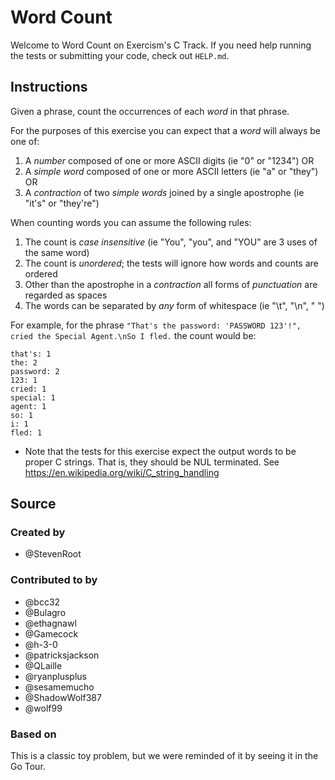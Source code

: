 # Word Count

Welcome to Word Count on Exercism's C Track.
If you need help running the tests or submitting your code, check out `HELP.md`.

## Instructions

Given a phrase, count the occurrences of each _word_ in that phrase.

For the purposes of this exercise you can expect that a _word_ will always be one of:

1. A _number_ composed of one or more ASCII digits (ie "0" or "1234") OR
2. A _simple word_ composed of one or more ASCII letters (ie "a" or "they") OR
3. A _contraction_ of two _simple words_ joined by a single apostrophe (ie "it's" or "they're")

When counting words you can assume the following rules:

1. The count is _case insensitive_ (ie "You", "you", and "YOU" are 3 uses of the same word)
2. The count is _unordered_; the tests will ignore how words and counts are ordered
3. Other than the apostrophe in a _contraction_ all forms of _punctuation_ are regarded as spaces
4. The words can be separated by _any_ form of whitespace (ie "\t", "\n", " ")

For example, for the phrase `"That's the password: 'PASSWORD 123'!", cried the Special Agent.\nSo I fled.` the count would be:

```text
that's: 1
the: 2
password: 2
123: 1
cried: 1
special: 1
agent: 1
so: 1
i: 1
fled: 1
```

- Note that the tests for this exercise expect the output words to be proper C strings. That is, they should be NUL terminated. See https://en.wikipedia.org/wiki/C_string_handling

## Source

### Created by

- @StevenRoot

### Contributed to by

- @bcc32
- @Bulagro
- @ethagnawl
- @Gamecock
- @h-3-0
- @patricksjackson
- @QLaille
- @ryanplusplus
- @sesamemucho
- @ShadowWolf387
- @wolf99

### Based on

This is a classic toy problem, but we were reminded of it by seeing it in the Go Tour.